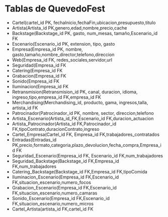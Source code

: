 # Tablas de QuevedoFest

* Cartel(cartel_id PK, fechaInicio,fechaFin,ubicacion,presupuesto,titulo
* Artista(Artista_id PK,genero,edad,nombre,precio,cache
* Backstage(Backstage_id PK, gasto, num_mesas, tamaño,Escenario_id FK
* Escenario(Escenario_id PK, extension, tipo, gasto
* Empresa(Empresa_id PK, nombre, gasto,tamaño,nombre_director,telefono,direccion
* Web(Empresa_id FK, redes_sociales,servidor,url
* Seguridad(Empresa_id FK
* Catering(Empresa_id FK
* Grabacion(Empresa_id FK
* Sonido(Empresa_id FK
* Iluminacion(Empresa_id FK
* Retransmision(Retransmision_id PK, canal, duracion, idioma, ingreso,tipo,empresa_id FK,empresa_id FK
* Merchandising(Merchandising_id, producto, gama, ingresos,talla, artista_id FK
* Patrocinador(Patrocinador_id PK, nombre, sector, direccion,telefono
* Artista_Escenario(Artista_id_FK,Escenario_id FK,duracion_actuacion
* Artista_Patrocinador(Artista_id FK,Patrocinador_id FK,tipoContrato,duracionContrato,ingreso
* Cartel_Empresa(Cartel_id FK, Empresa_id FK,trabajadores_contratados
* Entradas(Entradas_id PK,precio,formato,categoria,plazo_devolucion,fecha_compra,Empresa_id FK
* Seguridad_Escenario(Empresa_id FK, Escenario_id FK,num_trabajadores
* Seguridad_Backstage(Backstage_id FK,Empresa_id FK,num_trabajadores
* Catering_Backstage(Backstage_id FK,Empresa_id FK,tipoComida
* Iluminacion_Escenario(Empresa_id FK,Escenario_id FK,situacion_escenario,numero_focos
* Grabacion_Escenario(Empresa_id FK,Escenario_id FK,situacion_escenario,numero_camaras
* Sonido_Escenario(Empresa_id FK,Escenario_id FK,situacion_escenario,numero_micros
* Cartel_Artista(artista_id FK,cartel_id FK
